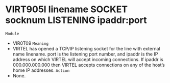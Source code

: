 # VIRT905I linename SOCKET socknum LISTENING ipaddr:port
`Module`
- VIR0T09
`Meaning`
- VIRTEL has opened a TCP/IP listening socket for the line with external name linename. port is the listening port number, and ipaddr is the IP address on which VIRTEL will accept incoming connections. If ipaddr is 000.000.000.000 then VIRTEL accepts connections on any of the host’s home IP addresses.
`Action`
- None.
